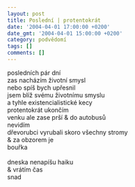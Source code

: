 ```yaml
---
layout: post
title: Poslední | protentokrát
date: '2004-04-01 17:00:00 +0200'
date_gmt: '2004-04-01 15:00:00 +0200'
category: podvědomí
tags: []
comments: []
---
```

<p>posledních pár dní<br>
zas nacházím životní smysl<br>
nebo spíš bych upřesnil<br>
jsem blíž svému životnímu smyslu<br>
a tyhle existencialistické kecy<br>
protentokrát ukončím<br>
venku ale zase prší &amp; do autobusů<br>
nevidím<br>
dřevorubci vyrubali skoro všechny stromy<br>
&amp; za obzorem je<br>
bouřka<br>
<br>dneska nenapíšu haiku<br>
&amp; vrátím čas<br>
snad</p>
